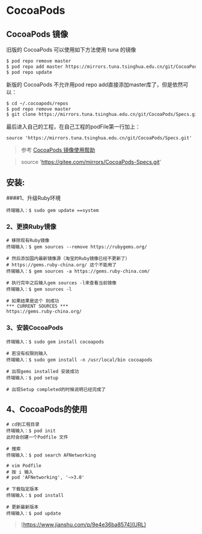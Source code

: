 # CocoaPods 

## CocoaPods 镜像

旧版的 CocoaPods 可以使用如下方法使用 tuna 的镜像

```bash
$ pod repo remove master
$ pod repo add master https://mirrors.tuna.tsinghua.edu.cn/git/CocoaPods/Specs.git
$ pod repo update
```

新版的 CocoaPods 不允许用pod repo add直接添加master库了，但是依然可以：

```bash
$ cd ~/.cocoapods/repos 
$ pod repo remove master
$ git clone https://mirrors.tuna.tsinghua.edu.cn/git/CocoaPods/Specs.git master
```

最后进入自己的工程，在自己工程的podFile第一行加上：

```
source 'https://mirrors.tuna.tsinghua.edu.cn/git/CocoaPods/Specs.git'
```

> 参考 [CocoaPods 镜像使用帮助](https://mirror.tuna.tsinghua.edu.cn/help/CocoaPods/)



> source 'https://gitee.com/mirrors/CocoaPods-Specs.git'

## 安装:

####1、升级Ruby环境

```
终端输入：$ sudo gem update ==system
```

### 2、更换Ruby镜像

```
# 移除现有Ruby镜像
终端输入：$ gem sources --remove https://rubygems.org/

# 然后添加国内最新镜像源（淘宝的Ruby镜像已经不更新了）
# https://gems.ruby-china.org/ 这个不能用了
终端输入：$ gem sources -a https://gems.ruby-china.com/

# 执行完毕之后输入gem sources -l来查看当前镜像
终端输入：$ gem sources -l

# 如果结果是这个 则成功
*** CURRENT SOURCES ***
https://gems.ruby-china.org/
```

### 3、安装CocoaPods

```
终端输入：$ sudo gem install cocoapods

# 若没有权限则输入
终端输入：$ sudo gem install -n /usr/local/bin cocoapods

# 出现gems installed 安装成功
终端输入：$ pod setup

# 出现Setup completed的时候说明已经完成了
```

## 4、CocoaPods的使用

```
# cd到工程目录
终端输入：$ pod init
此时会创建一个Podfile 文件

# 搜索
终端输入：$ pod search AFNetworking

# vim Podfile 
# 按 i 输入
# pod 'AFNetworking', '~>3.0'

# 下载指定版本
终端输入：$ pod install

# 更新最新版本
终端输入：$ pod update 
```



> [https://www.jianshu.com/p/9e4e36ba8574](URL)

